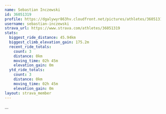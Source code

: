 ```yaml
---
name: Sebastian Inczewski
id: 36051319
profile: https://dgalywyr863hv.cloudfront.net/pictures/athletes/36051319/10635839/2/large.jpg
username: sebastian-inczewski
strava_url: https://www.strava.com/athletes/36051319
stats:
  biggest_ride_distance: 45.94km
  biggest_climb_elevation_gain: 175.2m
  recent_ride_totals:
    count: 3
    distance: 0km
    moving_time: 02h 45m
    elevation_gain: 0m
  ytd_ride_totals:
    count: 3
    distance: 0km
    moving_time: 02h 45m
    elevation_gain: 0m
layout: strava_member
--- 
```

...
